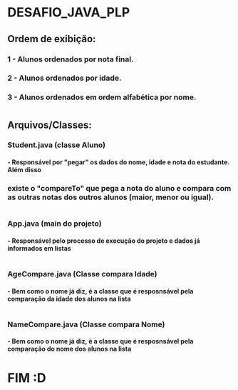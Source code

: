 # DESAFIO_JAVA_PLP
## 
## Ordem de exibição:
### 1 - Alunos ordenados por nota final.
### 2 - Alunos ordenados por idade.
### 3 - Alunos ordenados em ordem alfabética por nome.
#
## Arquivos/Classes:
### Student.java (classe Aluno)
#### - Responsável por "pegar" os dados do nome, idade e nota do estudante. Além disso
### existe o "compareTo" que pega a nota do aluno e compara com as outras notas dos outros alunos (maior, menor ou igual).
#
### App.java (main do projeto)
#### - Responsável pelo processo de execução do projeto e dados já informados em listas
#
### AgeCompare.java (Classe compara Idade)
#### - Bem como o nome já diz, é a classe que é resposnsável pela comparação da idade dos alunos na lista
#
### NameCompare.java (Classe compara Nome)
#### - Bem como o nome já diz, é a classe que é resposnsável pela comparação do nome dos alunos na lista
#
# FIM :D
